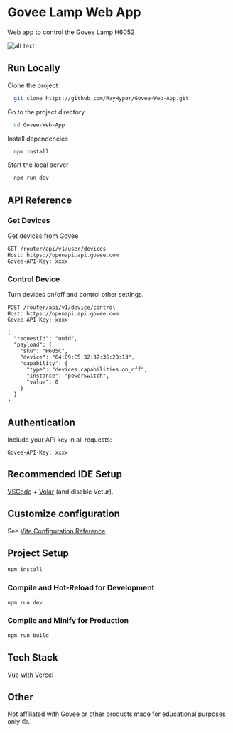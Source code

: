 # Govee Lamp Web App

Web app to control the Govee Lamp H6052

![alt text](https://cdn11.bigcommerce.com/s-sp9oc95xrw/products/24699/images/81053/g3__63668.1717425731.386.513.png?c=2)

## Run Locally

Clone the project

```bash
  git clone https://github.com/RayHyper/Govee-Web-App.git
```

Go to the project directory

```bash
  cd Govee-Web-App
```

Install dependencies

```bash
  npm install
```

Start the local server

```bash
  npm run dev
```

## API Reference

### Get Devices

Get devices from Govee

```http
GET /router/api/v1/user/devices
Host: https://openapi.api.govee.com
Govee-API-Key: xxxx
```

### Control Device

Turn devices on/off and control other settings.

```http
POST /router/api/v1/device/control
Host: https://openapi.api.govee.com
Govee-API-Key: xxxx

{
  "requestId": "uuid",
  "payload": {
    "sku": "H605C",                  
    "device": "64:09:C5:32:37:36:2D:13",
    "capability": {
      "type": "devices.capabilities.on_off",
      "instance": "powerSwitch",
      "value": 0                      
    }
  }
}
```

## Authentication
Include your API key in all requests:
```
Govee-API-Key: xxxx
```



## Recommended IDE Setup

[VSCode](https://code.visualstudio.com/) + [Volar](https://marketplace.visualstudio.com/items?itemName=Vue.volar) (and disable Vetur).

## Customize configuration

See [Vite Configuration Reference](https://vite.dev/config/).

## Project Setup

```sh
npm install
```

### Compile and Hot-Reload for Development

```sh
npm run dev
```

### Compile and Minify for Production

```sh
npm run build
```

## Tech Stack
Vue with Vercel

## Other
Not affiliated with Govee or other products made for educational purposes only 😊.
